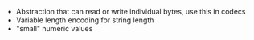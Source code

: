 - Abstraction that can read or write individual bytes, use this in codecs
- Variable length encoding for string length
- "small" numeric values